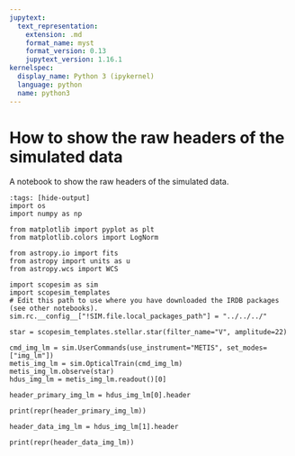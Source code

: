 ```yaml
---
jupytext:
  text_representation:
    extension: .md
    format_name: myst
    format_version: 0.13
    jupytext_version: 1.16.1
kernelspec:
  display_name: Python 3 (ipykernel)
  language: python
  name: python3
---
```


# How to show the raw headers of the simulated data

A notebook to show the raw headers of the simulated data.

```{code-cell} ipython3
:tags: [hide-output]
import os
import numpy as np

from matplotlib import pyplot as plt
from matplotlib.colors import LogNorm

from astropy.io import fits
from astropy import units as u
from astropy.wcs import WCS

import scopesim as sim
import scopesim_templates
# Edit this path to use where you have downloaded the IRDB packages (see other notebooks).
sim.rc.__config__["!SIM.file.local_packages_path"] = "../../../"
```

```{code-cell} ipython3
star = scopesim_templates.stellar.star(filter_name="V", amplitude=22)

cmd_img_lm = sim.UserCommands(use_instrument="METIS", set_modes=["img_lm"])
metis_img_lm = sim.OpticalTrain(cmd_img_lm)
metis_img_lm.observe(star)
hdus_img_lm = metis_img_lm.readout()[0]
```

```{code-cell} ipython3
header_primary_img_lm = hdus_img_lm[0].header

print(repr(header_primary_img_lm))
```

```{code-cell} ipython3
header_data_img_lm = hdus_img_lm[1].header

print(repr(header_data_img_lm))
```
